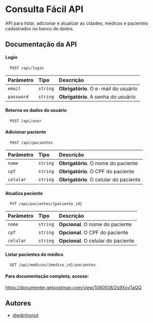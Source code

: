 
# Consulta Fácil API

API para listar, adicionar e
atualizar as cidades, médicos e pacientes cadastrados no banco de dados.

## Documentação da API

#### Login
```http
  POST /api/login
```

| Parâmetro   | Tipo       | Descrição                                   |
| :---------- | :--------- | :------------------------------------------ |
| `email`      | `string` | **Obrigatório**. O e-mail do usuário |
| `password`      | `string` | **Obrigatório**. A senha do usuário |

#### Retorna os dados do usuário
```http
  POST /api/user
```

#### Adicionar paciente
```http
  POST /api/pacientes
```

| Parâmetro   | Tipo       | Descrição                                   |
| :---------- | :--------- | :------------------------------------------ |
| `nome`      | `string` | **Obrigatório**. O nome do paciente |
| `cpf`      | `string` | **Obrigatório**. O CPF do paciente |
| `celular`      | `string` | **Obrigatório**. O celular do paciente |

#### Atualiza paciente
```http
  PUT /api/pacientes/{paciente_id}
```

| Parâmetro   | Tipo       | Descrição                                   |
| :---------- | :--------- | :------------------------------------------ |
| `nome`      | `string` | **Opcional**. O nome do paciente |
| `cpf`      | `string` | **Opcional**. O CPF do paciente |
| `celular`      | `string` | **Opcional**. O celular do paciente |

#### Listar pacientes do médico
```http
  GET /api/medicos/{medico_id}/pacientes
```

#### Para documentação completa, acesse:

https://documenter.getpostman.com/view/1080508/2s9XxvTaQQ

## Autores

- [@edinhorod](https://github.com/edinhorod)

